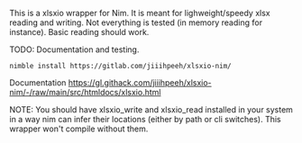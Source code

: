 This is a xlsxio wrapper  for Nim. It is meant for lighweight/speedy xlsx reading and writing. Not everything is tested (in memory reading for instance). Basic reading should work.

TODO: Documentation and testing.
```
nimble install https://gitlab.com/jiiihpeeh/xlsxio-nim/
```
Documentation
https://gl.githack.com/jiiihpeeh/xlsxio-nim/-/raw/main/src/htmldocs/xlsxio.html


NOTE: You should have xlsxio_write and xlsxio_read installed in your system in a way nim can infer their locations (either by path or cli switches). This wrapper won't compile without them.

